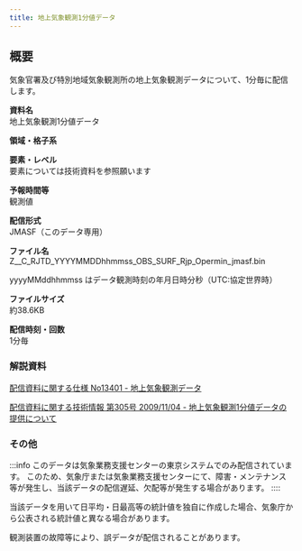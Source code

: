 ```yaml
---
title: 地上気象観測1分値データ
---
```


## 概要
気象官署及び特別地域気象観測所の地上気象観測データについて、1分毎に配信します。


**資料名** <br/>
地上気象観測1分値データ

**領域・格子系** <br/>


**要素・レベル** <br/>
要素については技術資料を参照願います

**予報時間等** <br/>
観測値

**配信形式** <br/>
JMASF（このデータ専用）

**ファイル名** <br/>
Z__C_RJTD_YYYYMMDDhhmmss_OBS_SURF_Rjp_Opermin_jmasf.bin

yyyyMMddhhmmss はデータ観測時刻の年月日時分秒（UTC:協定世界時） 

**ファイルサイズ** <br/>
約38.6KB

**配信時刻・回数** <br/>
1分毎

### 解説資料
[配信資料に関する仕様 No13401 - 地上気象観測データ](https://www.data.jma.go.jp/suishin/shiyou/pdf/no13401)


[配信資料に関する技術情報 第305号 2009/11/04 - 地上気象観測1分値データの提供について](https://dmdata.jp/docs/jma/technical/305.pdf)


### その他

:::info
このデータは気象業務支援センターの東京システムでのみ配信されています。
このため、気象庁または気象業務支援センターにて、障害・メンテナンス等が発生し、当該データの配信遅延、欠配等が発生する場合があります。
::::

当該データを用いて日平均・日最高等の統計値を独自に作成した場合、気象庁から公表される統計値と異なる場合があります。

観測装置の故障等により、誤データが配信されることがあります。
